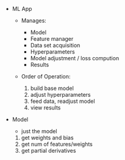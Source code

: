 - ML App
    - Manages:
        - Model
        - Feature manager
        - Data set acquisition
        - Hyperparameters
        - Model adjustment / loss compution
        - Results
    
    - Order of Operation:
        1. build base model
        2. adjust hyperparameters
        3. feed data, readjust model
        4. view results

- Model
    - just the model
    1. get weights and bias
    2. get num of features/weights
    3. get partial derivatives
